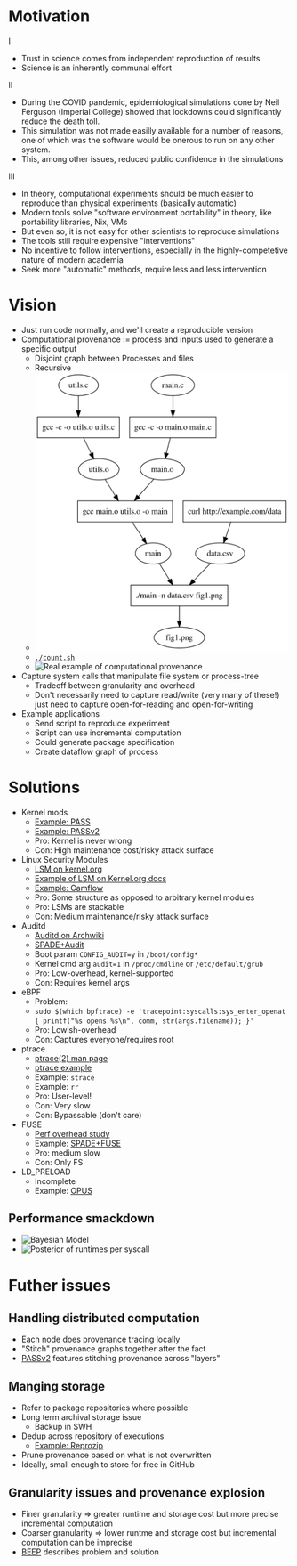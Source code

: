 # Motivation

I
- Trust in science comes from independent reproduction of results
- Science is an inherently communal effort

II
- During the COVID pandemic, epidemiological simulations done by Neil Ferguson (Imperial College) showed that lockdowns could significantly reduce the death toll.
- This simulation was not made easilly available for a number of reasons, one of which was the software would be onerous to run on any other system.
- This, among other issues, reduced public confidence in the simulations

III
- In theory, computational experiments should be much easier to reproduce than physical experiments (basically automatic)
- Modern tools solve "software environment portability" in theory, like portability libraries, Nix, VMs
- But even so, it is not easy for other scientists to reproduce simulations
- The tools still require expensive "interventions"
- No incentive to follow interventions, especially in the highly-competetive nature of modern academia
- Seek more "automatic" methods, require less and less intervention

# Vision

- Just run code normally, and we'll create a reproducible version
- Computational provenance := process and inputs used to generate a specific output
  - Disjoint graph between Processes and files
  - Recursive
  - ![Example of computational provenance](./prov_example.svg)
  - [`./count.sh`](https://github.com/VIDA-NYU/reprozip-examples/blob/master/bash-count/count.sh)
  - ![Real example of computational provenance](https://raw.githubusercontent.com/VIDA-NYU/reprozip-examples/master/bash-count/graph.png)
- Capture system calls that manipulate file system or process-tree
  - Tradeoff between granularity and overhead
  - Don't necessarily need to capture read/write (very many of these!) just need to capture open-for-reading and open-for-writing
- Example applications
  - Send script to reproduce experiment
  - Script can use incremental computation
  - Could generate package specification
  - Create dataflow graph of process

# Solutions

- Kernel mods
  - [Example: PASS](https://www.usenix.org/legacy/events/usenix06/tech/full_papers/muniswamy-reddy/muniswamy-reddy.pdf)
  - [Example: PASSv2](https://www.usenix.org/legacy/events/usenix09/tech/full_papers/muniswamy-reddy/muniswamy-reddy.pdf)
  - Pro: Kernel is never wrong
  - Con: High maintenance cost/risky attack surface
- Linux Security Modules
  - [LSM on kernel.org](https://www.kernel.org/doc/html/latest/admin-guide/LSM/index.html)
  - [Example of LSM on Kernel.org docs](https://docs.kernel.org/core-api/kernel-api.html#c.security_inode_permission)
  - [Example: Camflow](https://camflow.org/)
  - Pro: Some structure as opposed to arbitrary kernel modules
  - Pro: LSMs are stackable
  - Con: Medium maintenance/risky attack surface
- Auditd
  - [Auditd on Archwiki](https://wiki.archlinux.org/title/Audit_framework)
  - [SPADE+Audit](https://github.com/ashish-gehani/SPADE)
  - Boot param `CONFIG_AUDIT=y` in `/boot/config*`
  - Kernel cmd arg `audit=1` in `/proc/cmdline` or `/etc/default/grub`
  - Pro: Low-overhead, kernel-supported
  - Con: Requires kernel args
- eBPF
  - Problem: 
  - `sudo $(which bpftrace) -e 'tracepoint:syscalls:sys_enter_openat { printf("%s opens %s\n", comm, str(args.filename)); }'`
  - Pro: Lowish-overhead
  - Con: Captures everyone/requires root
- ptrace
  - [ptrace(2) man page](https://man7.org/linux/man-pages/man2/ptrace.2.html)
  - [ptrace example](https://blog.tartanllama.xyz/writing-a-linux-debugger-setup/)
  - Example: `strace`
  - Example: `rr`
  - Pro: User-level!
  - Con: Very slow
  - Con: Bypassable (don't care)
- FUSE
  - [Perf overhead study](https://dl.acm.org/doi/fullHtml/10.1145/3310148)
  - Example: [SPADE+FUSE](https://github.com/ashish-gehani/SPADE/wiki/Limiting-filesystem-provenance-collection-on-Linux)
  - Pro: medium slow
  - Con: Only FS
- LD_PRELOAD
  - Incomplete
  - Example: [OPUS](https://www.usenix.org/conference/tapp13/technical-sessions/presentation/balakrishnan)

## Performance smackdown

- ![Bayesian Model](../model.png)
- ![Posterior of runtimes per syscall](../posterior_forest_collector_runtime_per_syscall.png)

# Futher issues

## Handling distributed computation

- Each node does provenance tracing locally
- "Stitch" provenance graphs together after the fact
- [PASSv2](https://www.usenix.org/legacy/events/usenix09/tech/full_papers/muniswamy-reddy/muniswamy-reddy.pdf) features stitching provenance across "layers"

## Manging storage

- Refer to package repositories where possible
- Long term archival storage issue
  - Backup in SWH
- Dedup across repository of executions
  - [Example: Reprozip](https://www.reprozip.org/)
- Prune provenance based on what is not overwritten
- Ideally, small enough to store for free in GitHub

## Granularity issues and provenance explosion

- Finer granularity => greater runtime and storage cost but more precise incremental computation
- Coarser granularity => lower runtme and storage cost but incremental computation can be imprecise
- [BEEP](https://www.ndss-symposium.org/wp-content/uploads/2017/09/03_1_0.pdf) describes problem and solution

